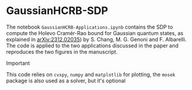 # GaussianHCRB-SDP

The notebook `GaussianHCRB-Applications.ipynb` contains the SDP to compute the Holevo Cramér-Rao bound for Gaussian quantum states, as explained in [arXiv:2312.02035](https://arxiv.org/abs/2312.02035)) by S. Chang, M. G. Genoni and F. Albarelli.
The code is applied to the two applications discussed in the paper and reproduces the two figures in the manuscript.

> [!IMPORTANT]  
> This code relies on `cvxpy`, `numpy` and `matplotlib` for plotting, the `mosek` package is also used as a solver, but it's optional
